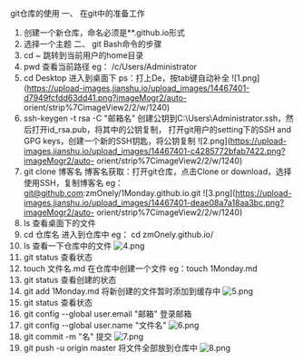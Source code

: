 git仓库的使用
一、 在git中的准备工作
  1. 创建一个新仓库，命名必须是**.github.io形式
  2. 选择一个主题
二、 git Bash命令的步骤
  1. cd ~
  跳转到当前用户的home目录
  2. pwd
  查看当前路径
  eg：
  /c/Users/Administrator
  3. cd Desktop
  进入到桌面下
  ps：打上De，按tab键自动补全
![1.png](https://upload-images.jianshu.io/upload_images/14467401-d7949fcfdd63dd41.png?imageMogr2/auto-    orient/strip%7CimageView2/2/w/1240)
  4. ssh-keygen -t rsa -C "邮箱名"
  创建公钥到C:\Users\Administrator\.ssh，然后打开id_rsa.pub，将其中的公钥复制，
  打开git用户的setting下的SSH and GPG keys，创建一个新的SSH钥匙，将公钥复制
![2.png](https://upload-images.jianshu.io/upload_images/14467401-c4285772bfab7422.png?imageMogr2/auto-  orient/strip%7CimageView2/2/w/1240)
  5. git clone 博客名
  博客名获取：打开git仓库，点击Clone or download，选择使用SSH，复制博客名
  eg：
  git@github.com:zmOnely/1Monday.github.io.git
![3.png](https://upload-images.jianshu.io/upload_images/14467401-deae08a7a18aa3bc.png?imageMogr2/auto-  orient/strip%7CimageView2/2/w/1240)
  6. ls
  查看桌面下的文件
  7. cd 仓库名
  进入到仓库中
  eg：
  cd zmOnely.github.io/
  8. ls
  查看一下仓库中的文件
  ![4.png](https://upload-images.jianshu.io/upload_images/14467401-aee10feb8f2a86d8.png?imageMogr2/auto-orient/strip%7CimageView2/2/w/1240)
  9. git status
  查看状态
  10. touch 文件名.md
  在仓库中创建一个文件
  eg：touch 1Monday.md
  11. git status
  查看创建的状态
  12. git add 1Monday.md
  将新创建的文件暂时添加到缓存中
  ![5.png](https://upload-images.jianshu.io/upload_images/14467401-79ba26d7bcbb42f3.png?imageMogr2/auto-orient/strip%7CimageView2/2/w/1240)
  13. git status
  查看状态
  14. git config --global user.email "邮箱"
  登录邮箱
  15. git config --global user.name "文件名"
  ![6.png](https://upload-images.jianshu.io/upload_images/14467401-8874fd05f89c957a.png?imageMogr2/auto-orient/strip%7CimageView2/2/w/1240)
  16. git commit -m "名"
  提交
  ![7.png](https://upload-images.jianshu.io/upload_images/14467401-d12d3938d8957219.png?imageMogr2/auto-orient/strip%7CimageView2/2/w/1240)
  17. git push -u origin master
  将文件全部放到仓库中
  ![8.png](https://upload-images.jianshu.io/upload_images/14467401-15ab741b6861937e.png?imageMogr2/auto-orient/strip%7CimageView2/2/w/1240)
